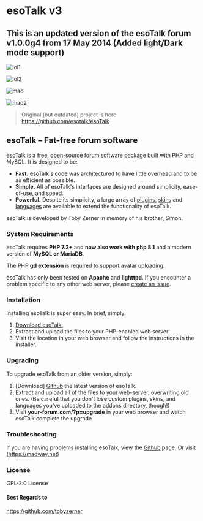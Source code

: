 # esoTalk v3 

## This is an updated version of the esoTalk forum v1.0.0g4 from 17 May 2014 (Added light/Dark mode support)

![lol1](https://github.com/madromas/esoTalk-v3/assets/64708726/1af99499-2792-4ef9-b044-c3474ab509e5)

![lol2](https://github.com/madromas/esoTalk-v3/assets/64708726/dac2f6bf-1fa5-4476-9dd5-691ed1f06720)

![mad](https://user-images.githubusercontent.com/64708726/185802624-3f7f8aec-532c-4966-b58b-5bbbcf1210f7.jpg)

![mad2](https://user-images.githubusercontent.com/64708726/185802724-af43a611-1d13-4f18-b3e6-743110bc1e5f.jpg)


> Original (but outdated) project is here: https://github.com/esotalk/esoTalk

## esoTalk – Fat-free forum software

esoTalk is a free, open-source forum software package built with PHP and MySQL. It is designed to be:

 - **Fast.** esoTalk's code was architectured to have little overhead and to be as efficient as possible.
 - **Simple.** All of esoTalk's interfaces are designed around simplicity, ease-of-use, and speed.
 - **Powerful.** Despite its simplicity, a large array of [plugins](https://github.com/madromas/esoTalk-v3/tree/master/addons/plugins), [skins](https://github.com/madromas/esoTalk-v3/tree/master/addons/skins) and [languages](https://github.com/madromas/esoTalk-v3/tree/master/addons/languages) are available to extend the functionality of esoTalk.

esoTalk is developed by Toby Zerner in memory of his brother, Simon. 

### System Requirements

esoTalk requires **PHP 7.2+** and **now also work with php 8.1** and a modern version of **MySQL or MariaDB**.

The PHP **gd extension** is required to support avatar uploading.

esoTalk has only been tested on **Apache** and **lighttpd**. If you encounter a problem specific to any other web server, please [create an issue](https://github.com/madromas/esoTalk-v3/issues).

### Installation

Installing esoTalk is super easy. In brief, simply:

1. [Download esoTalk.](https://github.com/madromas/esoTalk-v3)
2. Extract and upload the files to your PHP-enabled web server.
3. Visit the location in your web browser and follow the instructions in the installer.

### Upgrading

To upgrade esoTalk from an older version, simply:

1. [Download] [Github](https://github.com/madromas/esoTalk-v3) the latest version of esoTalk.
2. Extract and upload all of the files to your web-server, overwriting old ones. (Be careful that you don't lose custom plugins, skins, and languages you've uploaded to the addons directory, though!)
3. Visit **your-forum.com/?p=upgrade** in your web browser and watch esoTalk complete the upgrade.

### Troubleshooting

If you are having problems installing esoTalk, view the [Github](https://github.com/madromas/esoTalk-v3) page. Or visit (https://madway.net)

### License
GPL-2.0 License

#### Best Regards to
https://github.com/tobyzerner
